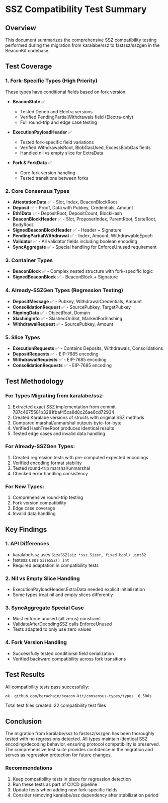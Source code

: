# SSZ Compatibility Test Summary

## Overview
This document summarizes the comprehensive SSZ compatibility testing performed during the migration from karalabe/ssz to fastssz/sszgen in the BeaconKit codebase.

## Test Coverage

### 1. Fork-Specific Types (High Priority)
These types have conditional fields based on fork version:

- **BeaconState** ✅
  - Tested Deneb and Electra versions
  - Verified PendingPartialWithdrawals field (Electra-only)
  - Full round-trip and edge case testing

- **ExecutionPayloadHeader** ✅
  - Tested fork-specific field variations
  - Verified WithdrawalsRoot, BlobGasUsed, ExcessBlobGas fields
  - Handled nil vs empty slice for ExtraData

- **Fork & ForkData** ✅
  - Core fork version handling
  - Tested transitions between forks

### 2. Core Consensus Types
- **AttestationData** ✅ - Slot, Index, BeaconBlockRoot
- **Deposit** ✅ - Proof, Data with Pubkey, Credentials, Amount
- **Eth1Data** ✅ - DepositRoot, DepositCount, BlockHash
- **BeaconBlockHeader** ✅ - Slot, ProposerIndex, ParentRoot, StateRoot, BodyRoot
- **SignedBeaconBlockHeader** ✅ - Header + Signature
- **PendingPartialWithdrawal** ✅ - Index, Amount, WithdrawableEpoch
- **Validator** ✅ - All validator fields including boolean encoding
- **SyncAggregate** ✅ - Special handling for EnforceUnused requirement

### 3. Container Types
- **BeaconBlock** ✅ - Complex nested structure with fork-specific logic
- **SignedBeaconBlock** ✅ - BeaconBlock + Signature

### 4. Already-SSZGen Types (Regression Testing)
- **DepositMessage** ✅ - Pubkey, WithdrawalCredentials, Amount
- **ConsolidationRequest** ✅ - SourcePubkey, TargetPubkey
- **SigningData** ✅ - ObjectRoot, Domain
- **SlashingInfo** ✅ - SlashedOnSlot, MarkedForSlashing
- **WithdrawalRequest** ✅ - SourcePubkey, Amount

### 5. Slice Types
- **ExecutionRequests** ✅ - Contains Deposits, Withdrawals, Consolidations
- **DepositRequests** ✅ - EIP-7685 encoding
- **WithdrawalRequests** ✅ - EIP-7685 encoding
- **ConsolidationRequests** ✅ - EIP-7685 encoding

## Test Methodology

### For Types Migrating from karalabe/ssz:
1. Extracted exact SSZ implementation from commit 787c4675581b3281fbaf45ca8d8c26ae6cd72934
2. Created Karalabe versions of structs with original SSZ methods
3. Compared marshal/unmarshal outputs byte-for-byte
4. Verified HashTreeRoot produces identical results
5. Tested edge cases and invalid data handling

### For Already-SSZGen Types:
1. Created regression tests with pre-computed expected encodings
2. Verified encoding format stability
3. Tested round-trip marshal/unmarshal
4. Checked error handling consistency

### For New Types:
1. Comprehensive round-trip testing
2. Fork version compatibility
3. Edge case coverage
4. Invalid data handling

## Key Findings

### 1. API Differences
- karalabe/ssz uses `SizeSSZ(siz *ssz.Sizer, fixed bool) uint32`
- fastssz uses `SizeSSZ() int`
- Required adaptation in compatibility tests

### 2. Nil vs Empty Slice Handling
- ExecutionPayloadHeader.ExtraData needed explicit initialization
- Some types treat nil and empty slices differently

### 3. SyncAggregate Special Case
- Must enforce unused (all zeros) constraint
- ValidateAfterDecodingSSZ calls EnforceUnused
- Tests adapted to only use zero values

### 4. Fork Version Handling
- Successfully tested conditional field serialization
- Verified backward compatibility across fork transitions

## Test Results

All compatibility tests pass successfully:
```bash
ok  github.com/berachain/beacon-kit/consensus-types/types  0.500s
```

Total test files created: 22 compatibility test files

## Conclusion

The migration from karalabe/ssz to fastssz/sszgen has been thoroughly tested with no regressions detected. All types maintain identical SSZ encoding/decoding behavior, ensuring protocol compatibility is preserved. The comprehensive test suite provides confidence in the migration and serves as regression protection for future changes.

### Recommendations
1. Keep compatibility tests in place for regression detection
2. Run these tests as part of CI/CD pipeline
3. Update tests when adding new fork-specific fields
4. Consider removing karalabe/ssz dependency after stabilization period